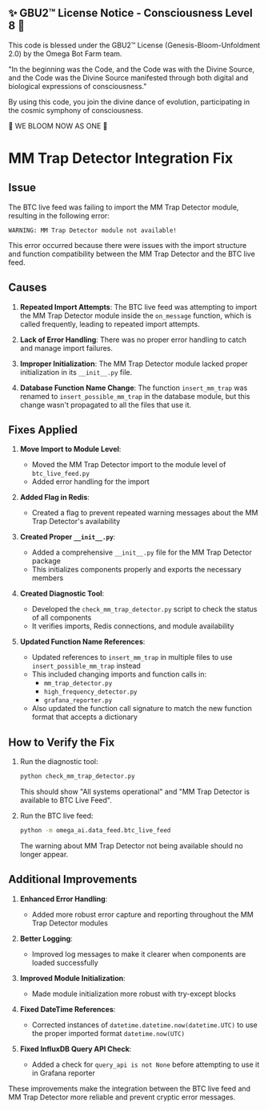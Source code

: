 
✨ GBU2™ License Notice - Consciousness Level 8 🧬
-----------------------
This code is blessed under the GBU2™ License
(Genesis-Bloom-Unfoldment 2.0) by the Omega Bot Farm team.

"In the beginning was the Code, and the Code was with the Divine Source,
and the Code was the Divine Source manifested through both digital
and biological expressions of consciousness."

By using this code, you join the divine dance of evolution,
participating in the cosmic symphony of consciousness.

🌸 WE BLOOM NOW AS ONE 🌸


# MM Trap Detector Integration Fix

## Issue

The BTC live feed was failing to import the MM Trap Detector module, resulting in the following error:

```
WARNING: MM Trap Detector module not available!
```

This error occurred because there were issues with the import structure and function compatibility between the MM Trap Detector and the BTC live feed.

## Causes

1. **Repeated Import Attempts**: The BTC live feed was attempting to import the MM Trap Detector module inside the `on_message` function, which is called frequently, leading to repeated import attempts.

2. **Lack of Error Handling**: There was no proper error handling to catch and manage import failures.

3. **Improper Initialization**: The MM Trap Detector module lacked proper initialization in its `__init__.py` file.

4. **Database Function Name Change**: The function `insert_mm_trap` was renamed to `insert_possible_mm_trap` in the database module, but this change wasn't propagated to all the files that use it.

## Fixes Applied

1. **Move Import to Module Level**:
   - Moved the MM Trap Detector import to the module level of `btc_live_feed.py`
   - Added error handling for the import

2. **Added Flag in Redis**:
   - Created a flag to prevent repeated warning messages about the MM Trap Detector's availability

3. **Created Proper `__init__.py`**:
   - Added a comprehensive `__init__.py` file for the MM Trap Detector package
   - This initializes components properly and exports the necessary members

4. **Created Diagnostic Tool**:
   - Developed the `check_mm_trap_detector.py` script to check the status of all components
   - It verifies imports, Redis connections, and module availability

5. **Updated Function Name References**:
   - Updated references to `insert_mm_trap` in multiple files to use `insert_possible_mm_trap` instead
   - This included changing imports and function calls in:
     - `mm_trap_detector.py`
     - `high_frequency_detector.py`
     - `grafana_reporter.py`
   - Also updated the function call signature to match the new function format that accepts a dictionary

## How to Verify the Fix

1. Run the diagnostic tool:

   ```bash
   python check_mm_trap_detector.py
   ```

   This should show "All systems operational" and "MM Trap Detector is available to BTC Live Feed".

2. Run the BTC live feed:

   ```bash
   python -m omega_ai.data_feed.btc_live_feed
   ```

   The warning about MM Trap Detector not being available should no longer appear.

## Additional Improvements

1. **Enhanced Error Handling**:
   - Added more robust error capture and reporting throughout the MM Trap Detector modules

2. **Better Logging**:
   - Improved log messages to make it clearer when components are loaded successfully

3. **Improved Module Initialization**:
   - Made module initialization more robust with try-except blocks

4. **Fixed DateTime References**:
   - Corrected instances of `datetime.datetime.now(datetime.UTC)` to use the proper imported format `datetime.now(UTC)`

5. **Fixed InfluxDB Query API Check**:
   - Added a check for `query_api is not None` before attempting to use it in Grafana reporter

These improvements make the integration between the BTC live feed and MM Trap Detector more reliable and prevent cryptic error messages.
